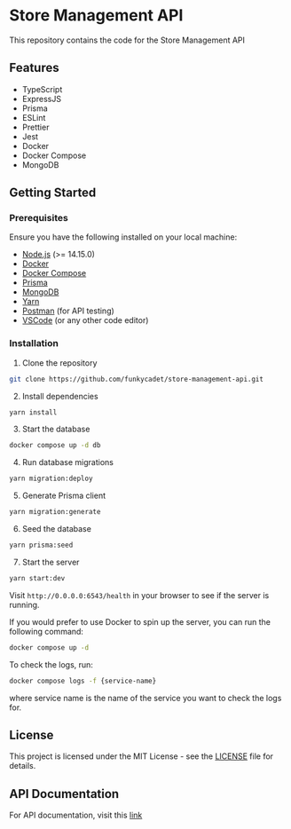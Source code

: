 # Store Management API 

This repository contains the code for the Store Management API 

## Features

- TypeScript
- ExpressJS
- Prisma
- ESLint
- Prettier
- Jest
- Docker
- Docker Compose
- MongoDB

## Getting Started

### Prerequisites
Ensure you have the following installed on your local machine:

- [Node.js](https://nodejs.org/en/) (>= 14.15.0)
- [Docker](https://www.docker.com/)
- [Docker Compose](https://docs.docker.com/compose/)
- [Prisma](https://www.prisma.io/)
- [MongoDB](https://www.mongodb.com)
- [Yarn](https://yarnpkg.com/)
- [Postman](https://www.postman.com/) (for API testing)
- [VSCode](https://code.visualstudio.com/) (or any other code editor)

### Installation

1. Clone the repository

```bash
git clone https://github.com/funkycadet/store-management-api.git
```

2. Install dependencies

```bash
yarn install
```

3. Start the database

```bash
docker compose up -d db
```

4. Run database migrations

```bash
yarn migration:deploy
```

5. Generate Prisma client

```bash
yarn migration:generate
```

6. Seed the database

```bash
yarn prisma:seed
```

7. Start the server

```bash
yarn start:dev
```

Visit `http://0.0.0.0:6543/health` in your browser to see if the server is running.

If you would prefer to use Docker to spin up the server, you can run the following command:

```bash
docker compose up -d
```

To check the logs, run:

```bash
docker compose logs -f {service-name}
```
where service name is the name of the service you want to check the logs for.

## License

This project is licensed under the MIT License - see the [LICENSE](LICENSE) file for details.

## API Documentation
For API documentation, visit this [link](https://documenter.getpostman.com/view/40606983/2sAYQdkVp7)
